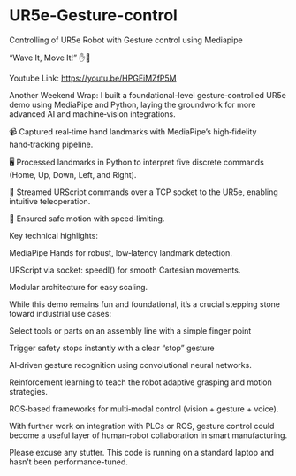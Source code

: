 # UR5e-Gesture-control
Controlling of UR5e Robot with Gesture control using Mediapipe

“Wave It, Move It!” ✋🤖

Youtube Link: https://youtu.be/HPGEiMZfP5M


Another Weekend Wrap: I built a foundational-level gesture‑controlled UR5e demo using MediaPipe and Python, laying the groundwork for more advanced AI and machine‑vision integrations.



📹 Captured real‑time hand landmarks with MediaPipe’s high‑fidelity hand‑tracking pipeline.

🖥️ Processed landmarks in Python to interpret five discrete commands (Home, Up, Down, Left, and Right).

🔌 Streamed URScript commands over a TCP socket to the UR5e, enabling intuitive teleoperation.

🎯 Ensured safe motion with speed‑limiting.



Key technical highlights:

MediaPipe Hands for robust, low‑latency landmark detection.

URScript via socket: speedl() for smooth Cartesian movements.

Modular architecture for easy scaling.



While this demo remains fun and foundational, it’s a crucial stepping stone toward industrial use cases:

Select tools or parts on an assembly line with a simple finger point

Trigger safety stops instantly with a clear “stop” gesture

AI‑driven gesture recognition using convolutional neural networks.

Reinforcement learning to teach the robot adaptive grasping and motion strategies.

ROS‑based frameworks for multi‑modal control (vision + gesture + voice).



With further work on integration with PLCs or ROS, gesture control could become a useful layer of human‑robot collaboration in smart manufacturing.



Please excuse any stutter. This code is running on a standard laptop and hasn’t been performance-tuned.
